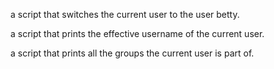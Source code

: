 a script that switches the current user to the user betty.

a script that prints the effective username of the current user.

a script that prints all the groups the current user is part of.
